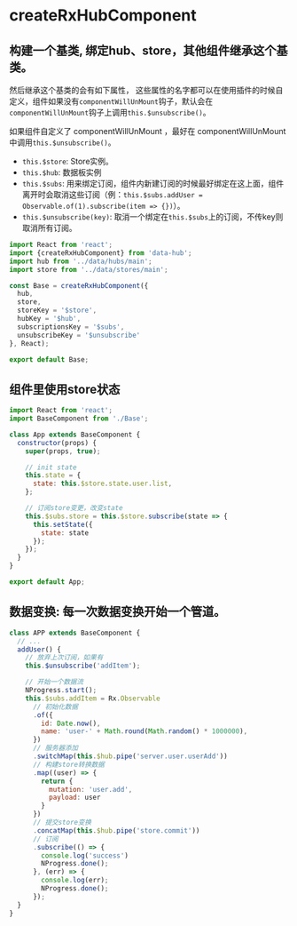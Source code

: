 # createRxHubComponent

## 构建一个基类, 绑定hub、store，其他组件继承这个基类。

然后继承这个基类的会有如下属性， 这些属性的名字都可以在使用插件的时候自定义，组件如果没有`componentWillUnMount`钩子，默认会在`componentWillUnMount`钩子上调用`this.$unsubscribe()`。

如果组件自定义了 componentWillUnMount ，最好在 componentWillUnMount 中调用`this.$unsubscribe()`。

- `this.$store`: Store实例。
- `this.$hub`: 数据板实例
- `this.$subs`: 用来绑定订阅，组件内新建订阅的时候最好绑定在这上面，组件离开时会取消这些订阅（例：`this.$subs.addUser = Observable.of(1).subscribe(item => {})`）。
- `this.$unsubscribe(key)`: 取消一个绑定在`this.$subs`上的订阅，不传key则取消所有订阅。

```js
import React from 'react';
import {createRxHubComponent} from 'data-hub';
import hub from '../data/hubs/main';
import store from '../data/stores/main';

const Base = createRxHubComponent({
  hub,
  store,
  storeKey = '$store',
  hubKey = '$hub',
  subscriptionsKey = '$subs',
  unsubscribeKey = '$unsubscribe'
}, React);

export default Base;

```

## 组件里使用store状态

```js
import React from 'react';
import BaseComponent from './Base';

class App extends BaseComponent {
  constructor(props) {
    super(props, true);

    // init state
    this.state = {
      state: this.$store.state.user.list,
    };

    // 订阅store变更，改变state
    this.$subs.store = this.$store.subscribe(state => {
      this.setState({
        state: state
      });
    });
  }
}

export default App;

```

## 数据变换: 每一次数据变换开始一个管道。

```js
class APP extends BaseComponent {
  // ...
  addUser() {
    // 放弃上次订阅，如果有
    this.$unsubscribe('addItem');

    // 开始一个数据流
    NProgress.start();
    this.$subs.addItem = Rx.Observable
      // 初始化数据
      .of({
        id: Date.now(),
        name: 'user-' + Math.round(Math.random() * 1000000),
      })
      // 服务器添加
      .switchMap(this.$hub.pipe('server.user.userAdd'))
      // 构建store转换数据
      .map((user) => {
        return {
          mutation: 'user.add',
          payload: user
        }
      })
      // 提交store变换
      .concatMap(this.$hub.pipe('store.commit'))
      // 订阅
      .subscribe(() => {
        console.log('success')
        NProgress.done();
      }, (err) => {
        console.log(err);
        NProgress.done();
      });
  }
}
```
